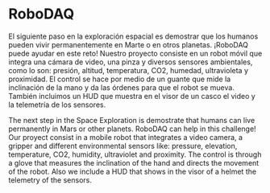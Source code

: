 # RoboDAQ
El siguiente paso en la exploración espacial es demostrar que los humanos pueden vivir permanentemente en Marte o en otros planetas.
¡RoboDAQ puede ayudar en este reto!
Nuestro proyecto consiste en un robot móvil que integra una cámara de video, una pinza y diversos sensores ambientales, como lo son: presión, altitud, temperatura, CO2, humedad, ultravioleta y proximidad.
El control se hace por medio de un guante que mide la inclinación de la mano y da las órdenes para que el robot se mueva.
También incluimos un HUD que muestra en el visor de un casco el video y la telemetría de los sensores. 

The next step in the Space Exploration is demostrate that humans can live permanently in Mars or other planets.
RoboDAQ can help in this challenge!
Our proyect consist in a mobile robot that integrates a video camera, a gripper and different environmental sensors like: pressure, elevation, temperature, CO2, humidity, ultraviolet and proximity.
The control is through a glove that measures the inclination of the hand and directs the movement of the robot.
Also we include a HUD that shows in the visor of a helmet the telemetry of the sensors.

